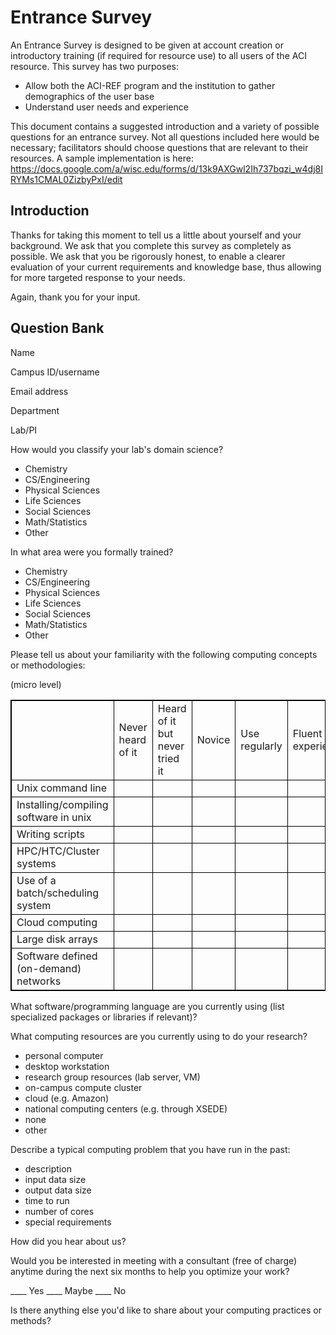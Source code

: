 <h1>Entrance Survey</h1>
An Entrance Survey is designed to be given at account creation or introductory training (if required for resource use) to all users of the ACI resource.  This survey has two purposes: 

<div class="bullet-box">
    <ul class="bullet-list-square">
   <li>Allow both the ACI-REF program and the institution to gather demographics of the user base</li>
   <li>Understand user needs and experience</li>
</ul>
</div>

This document contains a suggested introduction and a variety of possible questions for an entrance survey.  Not all questions included here would be necessary; facilitators should choose questions that are relevant to their resources.  A sample implementation is here: <a href="https://docs.google.com/a/wisc.edu/forms/d/13k9AXGwl2Ih737bqzi_w4dj8IRYMs1CMAL0ZizbyPxI/edit">https://docs.google.com/a/wisc.edu/forms/d/13k9AXGwl2Ih737bqzi_w4dj8IRYMs1CMAL0ZizbyPxI/edit</a>


<h2>Introduction</h2>

Thanks for taking this moment to tell us a little about yourself and your background. We ask that you complete this survey as completely as possible. We ask that you be rigorously honest, to enable a clearer evaluation of your current  requirements and knowledge base,  thus allowing for  more targeted response to your needs.

Again, thank you for your input.  

<h2>Question Bank</h2>

Name

Campus ID/username

Email address

Department

Lab/PI

How would you classify your lab's domain science?

<div class="bullet-box">
    <ul class="bullet-list-square">
   <li>Chemistry</li>
<li>CS/Engineering</li>
<li>Physical Sciences</li>
<li>Life Sciences</li>
<li>Social Sciences</li>
<li>Math/Statistics</li>
<li>Other</li>
</ul>
</div>

In what area were you formally trained?

<div class="bullet-box">
    <ul class="bullet-list-square">
   <li>Chemistry</li>
<li>CS/Engineering</li>
<li>Physical Sciences</li>
<li>Life Sciences</li></li>
<li>Social Sciences</li>
<li>Math/Statistics</li>
<li> Other</li>
</ul>
</div>

Please tell us about your familiarity with the following computing concepts or methodologies:

(micro level)
<style>
table {
    width:100%;
}
table, th, td {
    border: 1px solid black;
    border-collapse: collapse;
}
</style>
<table>
  <tr>
    <td></td>
    <td>Never heard of it</td>
    <td>Heard of it but never tried it</td>
    <td>Novice</td>
    <td>Use regularly</td>
    <td>Fluent and experienced</td>
  </tr>
  <tr>
    <td>Unix command line</td>
    <td></td>
    <td></td>
    <td></td>
    <td></td>
    <td></td>
  </tr>
  <tr>
    <td>Installing/compiling software in unix</td>
    <td></td>
    <td></td>
    <td></td>
    <td></td>
    <td></td>
  </tr>
  <tr>
    <td>Writing scripts</td>
    <td></td>
    <td></td>
    <td></td>
    <td></td>
    <td></td>
  </tr>
  <tr>
    <td>HPC/HTC/Cluster systems</td>
    <td></td>
    <td></td>
    <td></td>
    <td></td>
    <td></td>
  </tr>
  <tr>
    <td>Use of a batch/scheduling system</td>
    <td></td>
    <td></td>
    <td></td>
    <td></td>
    <td></td>
  </tr>
  <tr>
    <td>Cloud computing</td>
    <td></td>
    <td></td>
    <td></td>
    <td></td>
    <td></td>
  </tr>
  <tr>
    <td>Large disk arrays</td>
    <td></td>
    <td></td>
    <td></td>
    <td></td>
    <td></td>
  </tr>
  <tr>
    <td>Software defined (on-demand) networks</td>
    <td></td>
    <td></td>
    <td></td>
    <td></td>
    <td></td>
  </tr>
</table>


What software/programming language are you currently using (list specialized packages or libraries if relevant)? 

What computing resources are you currently using to do your research?  

<div class="bullet-box">
    <ul class="bullet-list-square">
   <li>personal computer</li>
<li>desktop workstation</li>
<li>research group resources (lab server, VM)</li>
<li>on-campus compute cluster</li>
<li>cloud (e.g. Amazon)</li>
<li>national computing centers (e.g. through XSEDE)</li> 
<li>none</li>
<li>other</li>
</ul>
</div>

Describe a typical computing problem that you have run in the past: 

<div class="bullet-box">
    <ul class="bullet-list-square">
   <li>description</li>
<li>input data size</li>
<li>output data size</li>
<li>time to run</li>
<li>number of cores</li>
<li>special requirements</li>
</ul>
</div>

How did you hear about us?

Would you be interested in meeting with a consultant (free of charge) anytime during the next six months to help you optimize your work?

 ____  Yes   ____  Maybe    ____  No

Is there anything else you'd like to share about your computing practices or methods?  

